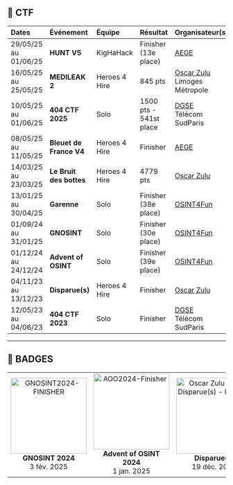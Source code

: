 ## 🔎​ CTF

| Dates               | Événement                     | Équipe          | Résultat                | Organisateur(s)                                      |
|:--------------------|:-----------------------------|:----------------|:------------------------|:-----------------------------------------------------|
| 29/05/25 au 01/06/25| **HUNT V5**                  | KigHaHack       | Finisher (13e place)    | [AEGE](https://www.aege.fr/)                         |
| 16/05/25 au 25/05/25| **MEDILEAK 2**               | Heroes 4 Hire   | 845 pts              | [Oscar Zulu](https://oscarzulu.org/)<br>Limoges Métropole |
| 10/05/25 au 01/06/25| **404 CTF 2025**             | Solo            | 1500 pts - 541st place            | [DGSE](https://www.dgse.gouv.fr/fr)<br>Télécom SudParis |
| 08/05/25 au 11/05/25| **Bleuet de France V4**  | Heroes 4 Hire   | Finisher                | [AEGE](https://www.aege.fr/)                         |
| 14/03/25 au 23/03/25| **Le Bruit des bottes**      | Heroes 4 Hire   | 4779 pts             | [Oscar Zulu](https://oscarzulu.org/)                 |
| 13/01/25 au 30/04/25| **Garenne**                  | Solo            | Finisher (38e place)    | [OSINT4Fun](https://www.osint4fun.eu/)               |
| 01/09/24 au 31/01/25| **GNOSINT**             | Solo            | Finisher (30e place)    | [OSINT4Fun](https://www.osint4fun.eu/)               |
| 01/12/24 au 24/12/24| **Advent of OSINT**     | Solo            | Finisher (39e place)    | [OSINT4Fun](https://www.osint4fun.eu/)               |
| 04/11/23 au 13/12/23| **Disparue(s)**              | Heroes 4 Hire   | Finisher                | [Oscar Zulu](https://oscarzulu.org/)                 |
| 12/05/23 au 04/06/23| **404 CTF 2023**             | Solo            | Finisher                | [DGSE](https://www.dgse.gouv.fr/fr)<br>Télécom SudParis |

---

## 🏅 BADGES

<table>
  <tr>
    <td align="center">
      <a href="https://api.eu.badgr.io/public/assertions/kNPWHiR7R3Sd_EYtHXggDQ" target="_blank">
        <img src="https://api.eu.badgr.io/public/assertions/kNPWHiR7R3Sd_EYtHXggDQ/image" width="175" alt="GNOSINT2024-FINISHER"/>
      </a>
      <div><strong>GNOSINT 2024</strong><br>3 fév. 2025</div>
    </td>
    <td align="center">
      <a href="https://api.eu.badgr.io/public/assertions/zoaGYlZ8T62GLR7HvUpC9A" target="_blank">
        <img src="https://api.eu.badgr.io/public/assertions/zoaGYlZ8T62GLR7HvUpC9A/image" width="175" alt="AOO2024-Finisher"/>
      </a>
      <div><strong>Advent of OSINT 2024</strong><br>1 jan. 2025</div>
    </td>
    <td align="center">
      <a href="https://api.eu.badgr.io/public/assertions/zxG_6TLrSIi1gVP0nk3YDQ" target="_blank">
        <img src="https://api.eu.badgr.io/public/assertions/zxG_6TLrSIi1gVP0nk3YDQ/image" width="175" alt="Oscar Zulu CTF - Disparue(s) - Finisher"/>
      </a>
      <div><strong>Disparue(s)</strong><br>19 déc. 2023</div>
    </td>
  </tr>
</table>
